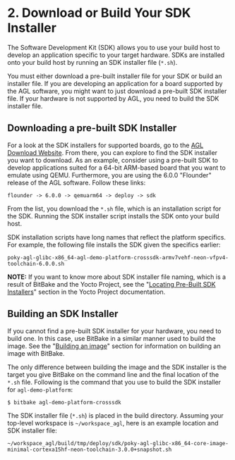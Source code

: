 # 2. Download or Build Your SDK Installer #

The Software Development Kit (SDK) allows you to use your build host
to develop an application specific to your target hardware.
SDKs are installed onto your build host by running an SDK installer
file (``*.sh``).

You must either download a pre-built installer file for your SDK or
build an installer file.
If you are developing an application for a board supported by the AGL software, you might
want to just download a pre-built SDK installer file.
If your hardware is not supported by AGL, you need to build the SDK installer file.

## Downloading a pre-built SDK Installer ##

For a look at the SDK installers for supported boards, go to the
[AGL Download Website](https://download.automotivelinux.org/AGL/release/).
From there, you can explore to find the SDK installer you want to download.
As an example, consider using a pre-built SDK to develop applications suited for a 64-bit
ARM-based board that you want to emulate using QEMU.
Furthermore, you are using the 6.0.0 "Flounder" release of the AGL software.
Follow these links:

```
flounder -> 6.0.0 -> qemuarm64 -> deploy -> sdk
```

From the list, you download the ``*.sh`` file, which is an installation script for the SDK.
Running the SDK installer script installs the SDK onto your build host.

SDK installation scripts have long names that reflect the platform specifics.
For example, the following file installs the SDK given the specifics earlier:

``poky-agl-glibc-x86_64-agl-demo-platform-crosssdk-armv7vehf-neon-vfpv4-toolchain-6.0.0.sh``

**NOTE:** If you want to know more about SDK installer file naming, which is a result of
BitBake and the Yocto Project, see the
"[Locating Pre-Built SDK Installers](https://yoctoproject.org/docs/2.4.4/sdk-manual/sdk-manual.html#sdk-locating-pre-built-sdk-installers)"
section in the Yocto Project documentation.

## Building an SDK Installer ##

If you cannot find a pre-built SDK installer for your hardware, you need to build one.
In this case, use BitBake in a similar manner used to build the image.
See the
"[Building an image](./app-workflow-image.html#building-an-image)"
section for information on building an image with BitBake.

The only difference between building the image and the SDK installer
is the target you give BitBake on the command line and the final location of
the ``*.sh`` file.
Following is the command that you use to build the SDK installer for ``agl-demo-platform``:

```
$ bitbake agl-demo-platform-crosssdk
```

The SDK installer file (``*.sh``) is placed in the build directory.
Assuming your top-level workspace is ``~/workspace_agl``, here is an example location
and SDK installer file:

```
~/workspace_agl/build/tmp/deploy/sdk/poky-agl-glibc-x86_64-core-image-minimal-cortexa15hf-neon-toolchain-3.0.0+snapshot.sh
```
